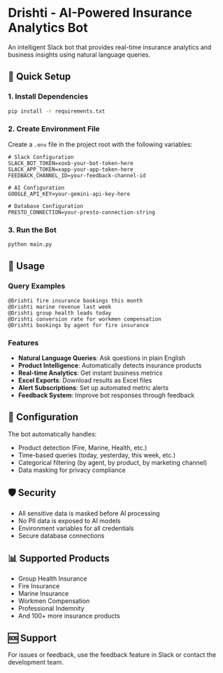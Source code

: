 # Drishti - AI-Powered Insurance Analytics Bot

An intelligent Slack bot that provides real-time insurance analytics and business insights using natural language queries.

## 🚀 Quick Setup

### 1. Install Dependencies
```bash
pip install -r requirements.txt
```

### 2. Create Environment File
Create a `.env` file in the project root with the following variables:

```env
# Slack Configuration
SLACK_BOT_TOKEN=xoxb-your-bot-token-here
SLACK_APP_TOKEN=xapp-your-app-token-here
FEEDBACK_CHANNEL_ID=your-feedback-channel-id

# AI Configuration
GOOGLE_API_KEY=your-gemini-api-key-here

# Database Configuration
PRESTO_CONNECTION=your-presto-connection-string
```

### 3. Run the Bot
```bash
python main.py
```

## 💬 Usage

### Query Examples
```
@Drishti fire insurance bookings this month
@Drishti marine revenue last week
@Drishti group health leads today
@Drishti conversion rate for workmen compensation
@Drishti bookings by agent for fire insurance
```

### Features
- **Natural Language Queries**: Ask questions in plain English
- **Product Intelligence**: Automatically detects insurance products
- **Real-time Analytics**: Get instant business metrics
- **Excel Exports**: Download results as Excel files
- **Alert Subscriptions**: Set up automated metric alerts
- **Feedback System**: Improve bot responses through feedback

## 🔧 Configuration

The bot automatically handles:
- Product detection (Fire, Marine, Health, etc.)
- Time-based queries (today, yesterday, this week, etc.)
- Categorical filtering (by agent, by product, by marketing channel)
- Data masking for privacy compliance

## 🛡️ Security

- All sensitive data is masked before AI processing
- No PII data is exposed to AI models
- Environment variables for all credentials
- Secure database connections

## 📊 Supported Products

- Group Health Insurance
- Fire Insurance
- Marine Insurance
- Workmen Compensation
- Professional Indemnity
- And 100+ more insurance products

## 🆘 Support

For issues or feedback, use the feedback feature in Slack or contact the development team.